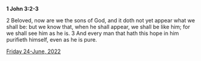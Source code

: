 **1 John 3:2-3**

2 Beloved, now are we the sons of God, and it doth not yet appear what we shall be: but we know that, when he shall appear, we shall be like him; for we shall see him as he is. 3 And every man that hath this hope in him purifieth himself, even as he is pure.

[Friday 24-June, 2022](https://t.me/s/daily_scripture)

